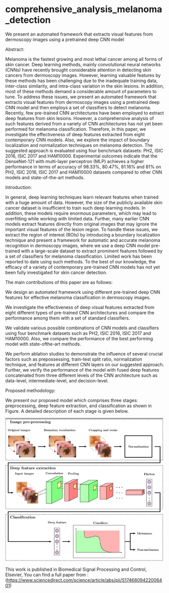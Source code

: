 # comprehensive_analysis_melanoma_detection
We present an automated framework that extracts visual features from dermoscopy images using a pretrained deep CNN model

Abstract: 

Melanoma is the fastest growing and most lethal cancer among all forms of skin cancer. Deep learning methods, mainly convolutional neural networks (CNNs) have recently brought considerable attention in detecting skin cancers from dermoscopy images. However, learning valuable features by these methods has been challenging due to the inadequate training data, inter-class similarity, and intra-class variation in the skin lesions. In addition, most of these methods demand a considerable amount of parameters to tune. To address these issues, we present an automated framework that extracts visual features from dermoscopy images using a pretrained deep CNN model and then employs a set of classifiers to detect melanoma. Recently, few pre-trained CNN architectures have been employed to extract deep features from skin lesions. However, a comprehensive analysis of such features derived from a variety of CNN architectures has not yet been performed for melanoma classification. Therefore, in this paper, we investigate the effectiveness of deep features extracted from eight contemporary CNN models. Also, we explore the impact of boundary localization and normalization techniques on melanoma detection. The suggested approach is evaluated using four benchmark datasets: PH2, ISIC 2016, ISIC 2017 and HAM10000. Experimental outcomes indicate that the DenseNet-121 with multi-layer perceptron (MLP) achieves a higher performance in terms of accuracy of 98.33%, 80.47%, 81.16% and 81% on PH2, ISIC 2016, ISIC 2017 and HAM10000 datasets compared to other CNN models and state-of-the-art methods.

Introduction:

In general, deep learning techniques learn relevant features when trained with a huge amount of data. However, the size of the publicly
available skin cancer dataset is insufficient to train such deep learning models. In addition, these models require enormous parameters, which may lead to overfitting while working with limited data. Further, many earlier CNN models extract features directly from original images that may ignore the important visual features of the lesion region. To handle these issues, we extract the region of interest (ROIs) by introducing a boundary localization technique and present a framework for automatic and accurate melanoma recognition in dermoscopy images, where we use a deep CNN model pre-trained with a large-scale dataset to extract prominent features followed by a set of classifiers for melanoma classification. Limited work has been reported to date using such methods. To the best of our knowledge, the efficacy of a variety of contemporary pre-trained CNN models has not yet been fully investigated for skin cancer detection.

The main contributions of this paper are as follows:

We design an automated framework using different pre-trained deep CNN features for effective melanoma classification in dermoscopy
images.

We investigate the effectiveness of deep visual features extracted from eight different types of pre-trained CNN architectures and
compare the performance among them with a set of standard classifiers.

We validate various possible combinations of CNN models and classifiers using four benchmark datasets such as PH2, ISIC 2016, ISIC 2017  and HAM10000. Also, we compare the performance of the best performing model with state-ofthe-art methods.

We perform ablation studies to demonstrate the influence of several crucial factors such as prepossessing, train-test split ratio,
normalization technique, and features at different CNN layers on our suggested approach. Further, we verify the performance of the model with fused deep features concatenated from three different levels of the CNN architecture such as data-level, intermediate-level, and decision-level.

Proposed methodology:

We present our proposed model which comprises three stages: preprocessing, deep feature extraction, and classification as shown in Figure. A detailed description of each stage is given below.

![](proposed_model.jpg)

This work is published in Biomedical Signal Processing and Control,  Elsevier, You can find a full paper from :(https://www.sciencedirect.com/science/article/abs/pii/S1746809422006401)
